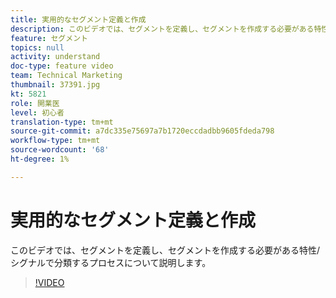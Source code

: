 ```yaml
---
title: 実用的なセグメント定義と作成
description: このビデオでは、セグメントを定義し、セグメントを作成する必要がある特性/シグナルで分類するプロセスについて説明します。
feature: セグメント
topics: null
activity: understand
doc-type: feature video
team: Technical Marketing
thumbnail: 37391.jpg
kt: 5821
role: 開業医
level: 初心者
translation-type: tm+mt
source-git-commit: a7dc335e75697a7b1720eccdadbb9605fdeda798
workflow-type: tm+mt
source-wordcount: '68'
ht-degree: 1%

---
```



# 実用的なセグメント定義と作成

このビデオでは、セグメントを定義し、セグメントを作成する必要がある特性/シグナルで分類するプロセスについて説明します。

>[!VIDEO](https://video.tv.adobe.com/v/37391/?quality=12&learn=on)
